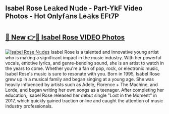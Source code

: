 ## Isabel Rose Le𝚊ked N𝚞de - Part-YkF Video Photos - Hot Onlyf𝚊ns Le𝚊ks EFt7P

# <h2><a href="http://ab71251.deff.icu/?id=Isabel+Rose">🔗 New 👉🔴 Isabel Rose VIDEO Photos</a></h2>

[![Isabel Rose N𝚞des](https://i.imgur.com/rIISA9y.gif)](http://ab71251.deff.icu/?id=Isabel+Rose)
Isabel Rose is a talented and innovative young artist who is making a significant impact in the music industry. With her powerful vocals, emotive lyrics, and genre-bending sound, she is an artist to watch in the years to come. Whether you're a fan of pop, rock, or electronic music, Isabel Rose's music is sure to resonate with you. Born in 1995, Isabel Rose grew up in a musical family and began singing at a young age. She was heavily influenced by artists such as Adele, Florence + The Machine, and Lorde, and began writing her own songs as a teenager. After completing her education, Isabel Rose released her debut single "Lost in the Moment" in 2017, which quickly gained traction online and caught the attention of music industry professionals.

